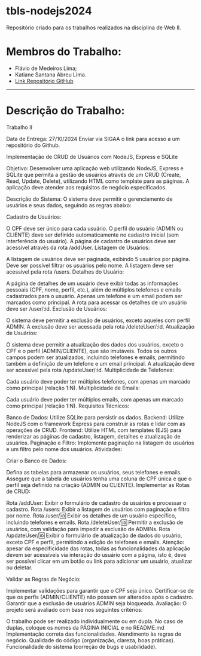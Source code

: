# tbls-nodejs2024
Repositório criado para os trabalhos realizados na disciplina de Web II.

# Membros do Trabalho:

* Flávio de Medeiros Lima;
* Katiane Santana Abreu Lima.
* [Link Repositório GitHub](https://github.com/Flimars/trbls-nodejs2024)
___

# Descrição do Trabalho:

Trabalho II

Data de Entrega: 27/10/2024 Enviar via SIGAA o link para acesso a um repositório do Github.

Implementação de CRUD de Usuários com NodeJS, Express e SQLite

Objetivo: Desenvolver uma aplicação web utilizando NodeJS, Express e SQLite que permita a gestão de usuários através de um CRUD (Create, Read, Update, Delete), utilizando HTML como template para as páginas. A aplicação deve atender aos requisitos de negócio especificados.

Descrição do Sistema: O sistema deve permitir o gerenciamento de usuários e seus dados, seguindo as regras abaixo:

Cadastro de Usuários:

O CPF deve ser único para cada usuário.
O perfil do usuário (ADMIN ou CLIENTE) deve ser definido automaticamente no cadastro inicial (sem interferência do usuário).
A página de cadastro de usuários deve ser acessível através da rota /addUser.
Listagem de Usuários:

A listagem de usuários deve ser paginada, exibindo 5 usuários por página.
Deve ser possível filtrar os usuários pelo nome.
A listagem deve ser acessível pela rota /users.
Detalhes do Usuário:

A página de detalhes de um usuário deve exibir todas as informações pessoais (CPF, nome, perfil, etc.), além de múltiplos telefones e emails cadastrados para o usuário.
Apenas um telefone e um email podem ser marcados como principal.
A rota para acessar os detalhes de um usuário deve ser /user/:id.
Exclusão de Usuários:

O sistema deve permitir a exclusão de usuários, exceto aqueles com perfil ADMIN.
A exclusão deve ser acessada pela rota /deleteUser/:id.
Atualização de Usuários:

O sistema deve permitir a atualização dos dados dos usuários, exceto o CPF e o perfil (ADMIN/CLIENTE), que são imutáveis.
Todos os outros campos podem ser atualizados, incluindo telefones e emails, permitindo também a definição de um telefone e um email principal.
A atualização deve ser acessível pela rota /updateUser/:id.
Multiplicidade de Telefones:

Cada usuário deve poder ter múltiplos telefones, com apenas um marcado como principal (relação 1:N).
Multiplicidade de Emails:

Cada usuário deve poder ter múltiplos emails, com apenas um marcado como principal (relação 1:N).
Requisitos Técnicos:

Banco de Dados: Utilize SQLite para persistir os dados.
Backend: Utilize NodeJS com o framework Express para construir as rotas e lidar com as operações de CRUD.
Frontend: Utilize HTML com templates (EJS) para renderizar as páginas de cadastro, listagem, detalhes e atualização de usuários.
Paginação e Filtro: Implemente paginação na listagem de usuários e um filtro pelo nome dos usuários.
Atividades:

Criar o Banco de Dados:

Defina as tabelas para armazenar os usuários, seus telefones e emails.
Assegure que a tabela de usuários tenha uma coluna de CPF única e que o perfil seja definido na criação (ADMIN ou CLIENTE).
Implementar as Rotas de CRUD:

Rota /addUser: Exibir o formulário de cadastro de usuários e processar o cadastro.
Rota /users: Exibir a listagem de usuários com paginação e filtro por nome.
Rota /user/:id: Exibir os detalhes de um usuário específico, incluindo telefones e emails.
Rota /deleteUser/:id: Permitir a exclusão de usuários, com validação para impedir a exclusão de ADMINs.
Rota /updateUser/:id: Exibir o formulário de atualização de dados do usuário, exceto CPF e perfil, permitindo a edição de telefones e emails.
Atenção: apesar da especificidade das rotas, todas as funcionalidades da aplicação devem ser acessíveis via interação do usuário com a página, isto é, deve ser possível clicar em um botão ou link para adicionar um usuário, atualizar ou deletar.

Validar as Regras de Negócio:

Implementar validações para garantir que o CPF seja único.
Certificar-se de que os perfis (ADMIN/CLIENTE) não possam ser alterados após o cadastro.
Garantir que a exclusão de usuários ADMIN seja bloqueada.
Avaliação: O projeto será avaliado com base nos seguintes critérios:

O trabalho pode ser realizado individualmente ou em dupla. No caso de duplas, coloque os nomes da PÁGINA INICIAL e no README.md
Implementação correta das funcionalidades.
Atendimento às regras de negócio.
Qualidade do código (organização, clareza, boas práticas).
Funcionalidade do sistema (correção de bugs e usabilidade).
